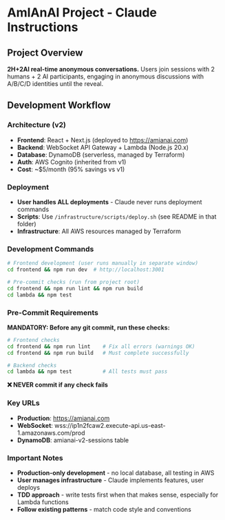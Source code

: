# AmIAnAI Project - Claude Instructions

## Project Overview

**2H+2AI real-time anonymous conversations.** Users join sessions with 2 humans + 2 AI participants, engaging in anonymous discussions with A/B/C/D identities until the reveal.

## Development Workflow

### Architecture (v2)

- **Frontend**: React + Next.js (deployed to https://amianai.com)
- **Backend**: WebSocket API Gateway + Lambda (Node.js 20.x)
- **Database**: DynamoDB (serverless, managed by Terraform)
- **Auth**: AWS Cognito (inherited from v1)
- **Cost**: ~$5/month (95% savings vs v1)

### Deployment

- **User handles ALL deployments** - Claude never runs deployment commands
- **Scripts**: Use `/infrastructure/scripts/deploy.sh` (see README in that folder)
- **Infrastructure**: All AWS resources managed by Terraform

### Development Commands

```bash
# Frontend development (user runs manually in separate window)
cd frontend && npm run dev  # http://localhost:3001

# Pre-commit checks (run from project root)
cd frontend && npm run lint && npm run build
cd lambda && npm test
```

### Pre-Commit Requirements

**MANDATORY: Before any git commit, run these checks:**

```bash
# Frontend checks
cd frontend && npm run lint    # Fix all errors (warnings OK)
cd frontend && npm run build   # Must complete successfully

# Backend checks
cd lambda && npm test          # All tests must pass
```

**❌ NEVER commit if any check fails**

### Key URLs

- **Production**: https://amianai.com
- **WebSocket**: wss://ip1n2fcaw2.execute-api.us-east-1.amazonaws.com/prod
- **DynamoDB**: amianai-v2-sessions table

### Important Notes

- **Production-only development** - no local database, all testing in AWS
- **User manages infrastructure** - Claude implements features, user deploys
- **TDD approach** - write tests first when that makes sense, especially for Lambda functions
- **Follow existing patterns** - match code style and conventions
